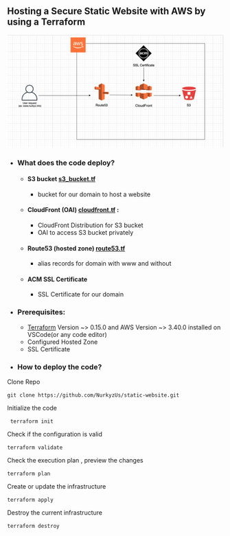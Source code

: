 ## Hosting a Secure Static Website with AWS by using a Terraform

![](img/static-web.png)

* ### What does the code deploy? 
 
    - #### S3 bucket [s3_bucket.tf](s3_bucket.tf) 
        * bucket for our domain to host a website
    
    - #### CloudFront (OAI) [cloudfront.tf](cloudfront.tf) : 
        * CloudFront Distribution for S3 bucket
        * OAI to access S3 bucket privately

    - #### Route53 (hosted zone) [route53.tf](route53.tf)
        * alias records for domain with www and without
    
    - #### ACM SSL Certificate
        * SSL Certificate for our domain 

* ### Prerequisites:
    - [Terraform](https://www.terraform.io) Version ~> 0.15.0  and AWS Version ~> 3.40.0 installed on VSCode(or any code editor)
    - Configured Hosted Zone
    - SSL Certificate 

- ### How to deploy the code?

Clone Repo

```
git clone https://github.com/NurkyzUs/static-website.git
```

Initialize the code 
```
 terraform init
```  
Check if the configuration is valid
```
terraform validate
```
Check the execution plan , preview the changes

```
terraform plan
``` 
Create or update the infrastructure
```
terraform apply
```

Destroy the current infrastructure
```
terraform destroy
```
